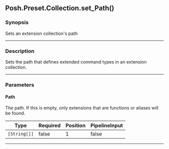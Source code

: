 Posh.Preset.Collection.set_Path()
---------------------------------




### Synopsis
Sets an extension collection's path



---


### Description

Sets the path that defines extended command types in an extension collection.



---


### Parameters
#### **Path**

The path.  If this is empty, only extensions that are functions or aliases will be found.






|Type        |Required|Position|PipelineInput|
|------------|--------|--------|-------------|
|`[String[]]`|false   |1       |false        |





---
